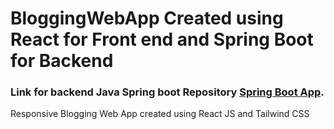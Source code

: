 # BloggingWebApp Created using React for Front end and Spring Boot for Backend

### Link for backend Java Spring boot Repository  [Spring Boot App](https://github.com/arunkumard1018/BloggingFullstackWebApp/tree/main/blogging-app-rest-services).


Responsive Blogging Web App created using React JS and Tailwind CSS

